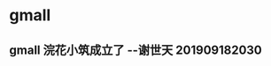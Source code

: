 # gmall
gmall
浣花小筑成立了
            --谢世天 201909182030
------------------------------------------------------------